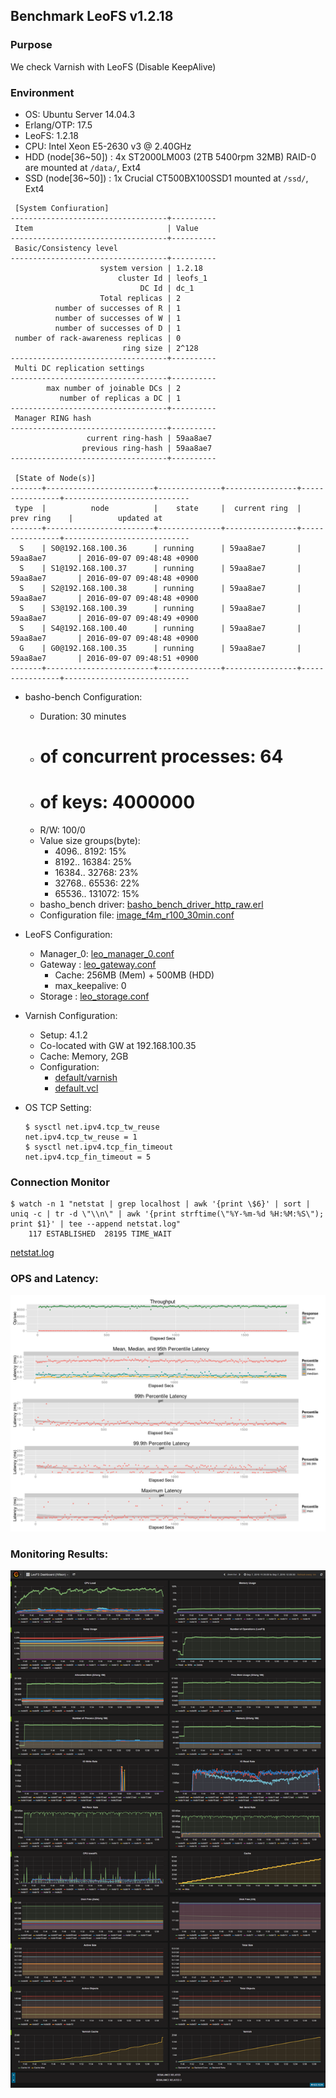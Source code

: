 ## Benchmark LeoFS v1.2.18

### Purpose
We check Varnish with LeoFS (Disable KeepAlive)

### Environment

* OS: Ubuntu Server 14.04.3
* Erlang/OTP: 17.5
* LeoFS: 1.2.18
* CPU: Intel Xeon E5-2630 v3 @ 2.40GHz
* HDD (node[36~50]) : 4x ST2000LM003 (2TB 5400rpm 32MB) RAID-0 are mounted at `/data/`, Ext4
* SSD (node[36~50]) : 1x Crucial CT500BX100SSD1 mounted at `/ssd/`, Ext4

```
 [System Confiuration]
-----------------------------------+----------
 Item                              | Value
-----------------------------------+----------
 Basic/Consistency level
-----------------------------------+----------
                    system version | 1.2.18
                        cluster Id | leofs_1
                             DC Id | dc_1
                    Total replicas | 2
          number of successes of R | 1
          number of successes of W | 1
          number of successes of D | 1
 number of rack-awareness replicas | 0
                         ring size | 2^128
-----------------------------------+----------
 Multi DC replication settings
-----------------------------------+----------
        max number of joinable DCs | 2
           number of replicas a DC | 1
-----------------------------------+----------
 Manager RING hash
-----------------------------------+----------
                 current ring-hash | 59aa8ae7
                previous ring-hash | 59aa8ae7
-----------------------------------+----------

 [State of Node(s)]
-------+------------------------+--------------+----------------+----------------+----------------------------
 type  |          node          |    state     |  current ring  |   prev ring    |          updated at
-------+------------------------+--------------+----------------+----------------+----------------------------
  S    | S0@192.168.100.36      | running      | 59aa8ae7       | 59aa8ae7       | 2016-09-07 09:48:48 +0900
  S    | S1@192.168.100.37      | running      | 59aa8ae7       | 59aa8ae7       | 2016-09-07 09:48:48 +0900
  S    | S2@192.168.100.38      | running      | 59aa8ae7       | 59aa8ae7       | 2016-09-07 09:48:48 +0900
  S    | S3@192.168.100.39      | running      | 59aa8ae7       | 59aa8ae7       | 2016-09-07 09:48:49 +0900
  S    | S4@192.168.100.40      | running      | 59aa8ae7       | 59aa8ae7       | 2016-09-07 09:48:48 +0900
  G    | G0@192.168.100.35      | running      | 59aa8ae7       | 59aa8ae7       | 2016-09-07 09:48:51 +0900
-------+------------------------+--------------+----------------+----------------+----------------------------

```

* basho-bench Configuration:
    * Duration: 30 minutes
    * # of concurrent processes: 64
    * # of keys: 4000000
    * R/W: 100/0
    * Value size groups(byte):
        *    4096..   8192: 15%
        *    8192..  16384: 25%
        *   16384..  32768: 23%
        *   32768..  65536: 22%
        *   65536.. 131072: 15%
    * basho_bench driver: [basho_bench_driver_http_raw.erl](https://github.com/leo-project/basho_bench/blob/master/src/basho_bench_driver_http_raw.erl)
    * Configuration file: [image_f4m_r100_30min.conf](image_f4m_r100_30min.conf)

* LeoFS Configuration:
    * Manager_0: [leo_manager_0.conf](conf/G0/leo_manager.conf)
    * Gateway  : [leo_gateway.conf](conf/G0/leo_gateway.conf)
        * Cache: 256MB (Mem) + 500MB (HDD)
        * max_keepalive: 0
    * Storage  : [leo_storage.conf](conf/S0/leo_storage.conf)

* Varnish Configuration:
    * Setup: 4.1.2
    * Co-located with GW at 192.168.100.35
    * Cache: Memory, 2GB
    * Configuration: 
        * [default/varnish](varnish.conf)
        * [default.vcl](default.vcl)

* OS TCP Setting:
    ```
    $ sysctl net.ipv4.tcp_tw_reuse
    net.ipv4.tcp_tw_reuse = 1
    $ sysctl net.ipv4.tcp_fin_timeout
    net.ipv4.tcp_fin_timeout = 5
    ```

### Connection Monitor
```
$ watch -n 1 "netstat | grep localhost | awk '{print \$6}' | sort | uniq -c | tr -d \"\\n\" | awk '{print strftime(\"%Y-%m-%d %H:%M:%S\"); print $1}' | tee --append netstat.log"
    117 ESTABLISHED  28195 TIME_WAIT
```
[netstat.log](netstat.log)

### OPS and Latency:

![ops-latency](summary.png)

### Monitoring Results:

![monitoring-results](grafana.png)
